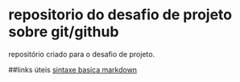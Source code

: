# repositorio do desafio de projeto sobre git/github
repositório criado para o desafio de projeto.

##links úteis 
[sintaxe basíca markdown](https://www.markdownguide.org/basic-sintax/)
